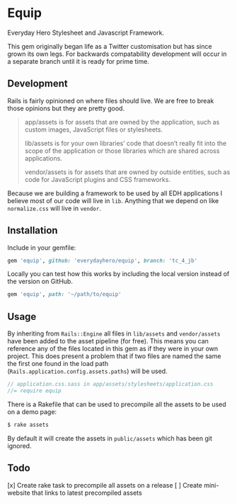 # Equip

Everyday Hero Stylesheet and Javascript Framework.

This gem originally began life as a Twitter customisation but has since
grown its own legs. For backwards compatability development will occur
in a separate branch until it is ready for prime time.

## Development

Rails is fairly opinioned on where files should live. We are free to
break those opinions but they are pretty good.

> app/assets is for assets that are owned by the application, such as
> custom images, JavaScript files or stylesheets.
>
> lib/assets is for your own libraries’ code that doesn’t really fit
> into the scope of the application or those libraries which are shared
> across applications.
>
> vendor/assets is for assets that are owned by outside entities, such
> as code for JavaScript plugins and CSS frameworks.

Because we are building a framework to be used by all EDH applications I
believe most of our code will live in `lib`. Anything that we depend on
like `normalize.css` will live in `vendor`.

## Installation

Include in your gemfile:

``` ruby
gem 'equip', github: 'everydayhero/equip', branch: 'tc_4_jb'
```

Locally you can test how this works by including the local version
instead of the version on GitHub.

``` ruby
gem 'equip', path: '~/path/to/equip'
```

## Usage

By inheriting from `Rails::Engine` all files in `lib/assets` and
`vendor/assets` have been added to the asset pipeline (for free). This
means you can reference any of the files located in this gem as if they
were in your own project. This does present a problem that if two files
are named the same the first one found in the load path
(`Rails.application.config.assets.paths`) will be used.

``` sass
// application.css.sass in app/assets/stylesheets/application.css
//= require equip
```

There is a Rakefile that can be used to precompile all the assets to be
used on a demo page:

``` sh
$ rake assets
```

By default it will create the assets in `public/assets` which has been
git ignored.

## Todo

[x] Create rake task to precompile all assets on a release
[ ] Create mini-website that links to latest precompiled assets
